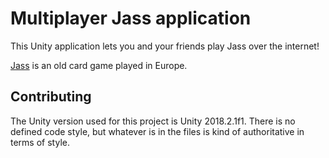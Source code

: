 # Multiplayer Jass application

This Unity application lets you and your friends play Jass over the internet!

[Jass](https://en.wikipedia.org/wiki/Jass) is an old card game played in Europe.

## Contributing

The Unity version used for this project is Unity 2018.2.1f1. There is no defined code style, but whatever is in the files is kind of authoritative in terms of style.
